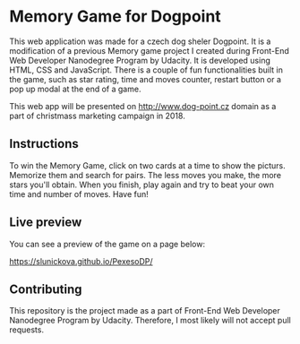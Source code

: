 # Memory Game for Dogpoint

This web application was made for a czech dog sheler Dogpoint. It is a modification of a previous Memory game project I created during Front-End Web Developer Nanodegree Program by Udacity. It is developed using HTML, CSS and JavaScript. There is a couple of fun functionalities built in the game, such as star rating, time and moves counter, restart button or a pop up modal at the end of a game.

This web app will be presented on http://www.dog-point.cz domain as a part of christmass marketing campaign in 2018.

## Instructions
To win the Memory Game, click on two cards at a time to show the picturs. Memorize them and search for pairs. The less moves you make, the more stars you'll obtain. When you finish, play again and try to beat your own time and number of moves. Have fun!

## Live preview
You can see a preview of the game on a page below:

https://slunickova.github.io/PexesoDP/

## Contributing
This repository is the project made as a part of Front-End Web Developer Nanodegree Program by Udacity. Therefore, I most likely will not accept pull requests.
